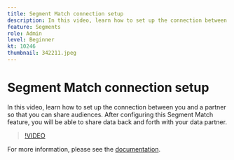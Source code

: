 ```yaml
---
title: Segment Match connection setup
description: In this video, learn how to set up the connection between you and a partner so that you can share audiences. After configuring this Segment Match feature, you … (Descriptions should be between 60 and 160 characters)
feature: Segments
role: Admin
level: Beginner
kt: 10246
thumbnail: 342211.jpeg
---
```


# Segment Match connection setup

In this video, learn how to set up the connection between you and a partner so that you can share audiences. After configuring this Segment Match feature, you will be able to share data back and forth with your data partner.

>[!VIDEO](https://video.tv.adobe.com/v/342211/?quality=12&learn=on)

For more information, please see the [documentation](https://experienceleague.adobe.com/docs/experience-platform/segmentation/ui/segment-match/overview.html?lang=en).
